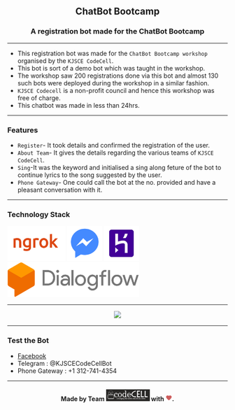 <h2 align="center">ChatBot Bootcamp</h2>


<h3 align="center">A registration bot made for the ChatBot Bootcamp</h3>



------------------------------------------

- This registration bot was made for the `ChatBot Bootcamp workshop` organised by the `KJSCE CodeCell`.
- This bot is sort of a demo bot which was taught in the workshop.
- The workshop saw 200 registrations done via this bot and almost 130 such bots were deployed during the workshop in a similar fashion.
- `KJSCE Codecell` is a non-profit council and hence this workshop was free of charge.
- This chatbot was made in less than 24hrs.

------------------------------------------
### Features

- `Register`- It took details and confirmed the registration of the user.
- `About Team`- It gives the details regarding the various teams of `KJSCE CodeCell`.
- `Sing`-It was the keyword and initialised a sing along feture of the bot to continue lyrics to the song suggested by the user.
- `Phone Gateway`- One could call the bot at the no. provided and have a pleasant conversation with it.

------------------------------------------
### Technology Stack
<a href="https://ngrok.com/download"><img src="./assests/ngrok.PNG" height=80px ></a>  <a href="https://developers.facebook.com/"><img src="./assests/Messenger.PNG" height=80px ></a>  <a href="https://signup.heroku.com/login"><img src="./assests/Heroku.PNG" height=80px ></a>  <a href="https://console.dialogflow.com/api-client/#/login"><img src="./assests/Dialogue Flow.PNG" height=80px ></a>

------------------------------------------
<p align="center">
  <img src ="./assests/chatbot.gif"  height =350px>
</p>

------------------------------------------
### Test the Bot
- <a href="https://www.facebook.com/kjscecodecell/">Facebook</a>
- Telegram : @KJSCECodeCellBot
- Phone Gateway : +1 312-741-4354

------------------------------------------

<h4 align="center">Made by Team <a href="http://www.kjscecodecell.com/"><img src="./assests/Codecell.PNG" width=100px ></a> with <img src="./assests/Love.png" heigth=10px width=15px>.</h4>



